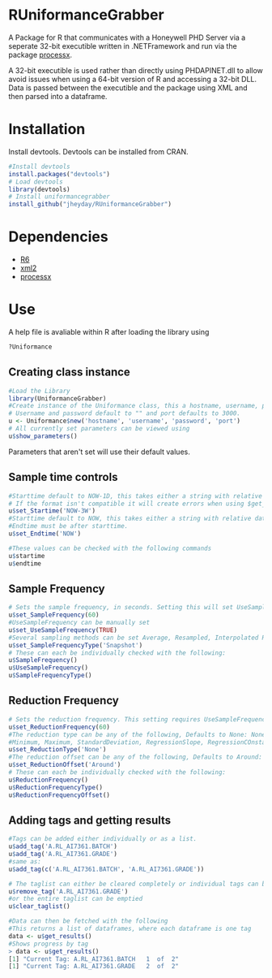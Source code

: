 # RUniformanceGrabber
A Package for R that communicates with a Honeywell PHD Server via a seperate 32-bit executible written in .NETFramework and run via the package [processx](https://cran.r-project.org/web/packages/processx/index.html).

A 32-bit executible is used rather than directly using PHDAPINET.dll to allow avoid issues when using a 64-bit version of R and accessing a 32-bit DLL.
Data is passed between the executible and the package using XML and then parsed into a dataframe.


# Installation

Install devtools.
Devtools can be installed from CRAN.

``` R
#Install devtools
install.packages("devtools")
# Load devtools
library(devtools)
# Install uniformancegrabber
install_github("jheyday/RUniformanceGrabber")
```
# Dependencies

* [R6](https://cran.r-project.org/web/packages/R6/index.html)
* [xml2](https://cran.r-project.org/web/packages/xml2/index.html)
* [processx](https://cran.r-project.org/web/packages/processx/index.html)


# Use
A help file is avaliable within R after loading the library using 
``` R
?Uniformance
```
## Creating class instance
```R
#Load the Library 
library(UniformanceGrabber)
#Create instance of the Uniformance class, this a hostname, username, password and port
# Username and password default to "" and port defaults to 3000.
u <- Uniformance$new('hostname', 'username', 'password', 'port')
# All currently set parameters can be viewed using
u$show_parameters()
```
Parameters that aren't set will use their default values.

## Sample time controls
``` R
#Starttime default to NOW-1D, this takes either a string with relative date such as NOW-1D or 'DD/MM/YYYY HH:mm:ss' format
# If the format isn't compatible it will create errors when using $get_results()
u$set_Startime('NOW-3W')
#Starttime default to NOW, this takes either a string with relative date such as NOW-1D or 'DD/MM/YYYY HH:mm:ss' format
#Endtime must be after starttime.
u$set_Endtime('NOW')

#These values can be checked with the following commands
u$startime
u$endtime
```

## Sample Frequency
``` R
# Sets the sample frequency, in seconds. Setting this will set UseSampleFrequency to True. Requires a Sampling type to be something other than Raw.
u$set_SampleFrequency(60)
#UseSampleFrequency can be manually set
u$set_UseSampleFrequency(TRUE)
#Several sampling methods can be set Average, Resampled, Interpolated Raw, Raw and Snapshot
u$set_SampleFrequencyType('Snapshot')
# These can each be individually checked with the following:
u$SampleFrequency()
u$UseSampleFrequency()
u$SampleFrequencyType()
```

## Reduction Frequency
``` R
# Sets the reduction frequency. This setting requires UseSampleFrequency to False. and requires a valid ReductionType, Defaults to 60.
u$set_ReductionFrequency(60)
#The reduction type can be any of the following, Defaults to None: None, Average, Delta,
#Minimum, Maximum, StandardDeviation, RegressionSlope, RegressionCOnstant, RegressionDeviation, First, Last 
u$set_ReductionType('None')
#The reduction offset can be any of the following, Defaults to Around: After, Around, Before
u$set_ReductionOffset('Around')
# These can each be individually checked with the following:
u$ReductionFrequency()
u$ReductionFrequencyType()
u$ReductionFrequencyOffset()
```

## Adding tags and getting results
```R
#Tags can be added either individually or as a list.
u$add_tag('A.RL_AI7361.BATCH')
u$add_tag('A.RL_AI7361.GRADE')
#same as:
u$add_tag(c('A.RL_AI7361.BATCH', 'A.RL_AI7361.GRADE'))

# The taglist can either be cleared completely or individual tags can be removed.
u$remove_tag('A.RL_AI7361.GRADE')
#or the entire taglist can be emptied
u$clear_taglist()

#Data can then be fetched with the following
#This returns a list of dataframes, where each dataframe is one tag
data <- u$get_results()
#Shows progress by tag
> data <- u$get_results()
[1] "Current Tag: A.RL_AI7361.BATCH   1  of  2"
[1] "Current Tag: A.RL_AI7361.GRADE   2  of  2"
```
